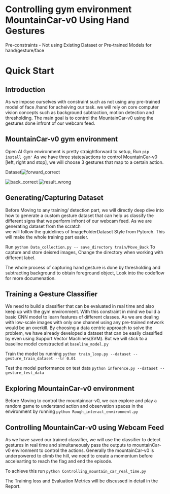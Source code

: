 # Controlling gym environment MountainCar-v0 Using Hand Gestures

Pre-constraints - Not using Existing Dataset or Pre-trained Models for hand/gesture/face

# Quick Start

## Introduction

As we impose ourselves with constraint such as not using any pre-trained model of face /hand for acheiving our task.
we will rely on core computer vision concepts such as background subtraction, motion detection and thresholding.
The main goal is to control the MountainCar-v0 using the gestures done infront of our webcam feed.

## MountainCar-v0 gym  environment

Open AI Gym environment is pretty straightforward to setup, Run `pip install gym'` 
As we have three states/actions to control MountainCar-v0 [left, right and stop], we will choose 3 gestures that map to a certain action.

Dataset![forward_correct](https://user-images.githubusercontent.com/67980173/190501977-4e5f7e18-b6ab-4cea-a3a7-ce56510f365d.png)

![back_correct](https://user-images.githubusercontent.com/67980173/190501903-26dec0bf-38d2-4646-8cb6-8dd8715b52e1.png)  ![result_wrong](https://user-images.githubusercontent.com/67980173/190502009-1a52d2fe-a114-4da9-b0b9-19756c146bac.png)



  
## Generating/Capturing Dataset
Before Moving to any training/ detection part, we will directly deep dive into how to generate a custom gesture dataset 
that can help us classify the different signs that we perform infront of our webcam feed. As we are generating dataset from the scratch  
we will follow the guidelines of ImageFolderDataset Style from Pytorch. This will make the whole training part easier.

Run `python Data_collection.py -- save_directory train/Move_Back` To capture and store deisred images, Change the directory when working with different label.

The whole process of capturing hand gesture is done by thresholding and subtracting background to obtain foreground object, Look into the codeflow for more documenation.


## Training a Gesture Classifier

We need to build a classifier that can be evaluated in real time and also keep up with the gym environment. With this constraint in mind we build a basic 
CNN model to learn features of different classes. As we are dealing with low-scale images with only one channel using any pre-trained network would be an overkill.
By choosing a data centric approach to solve the problem, we have already developed a dataset that can be easily classified by even using Support Vector Machines(SVM).
But we will stick to a baseline model constructed at `baseline_model.py` 

Train the model by running
`python train_loop.py --dataset --gesture_train_dataset --lr 0.01 `

Test the model performance on test data
`python inference.py --dataset --gesture_test_data`  

## Exploring MountainCar-v0 environment

Before Moving to control the mountaincar-v0, we can explore and play a random game to understand action and observation spaces in the environment by running `python Rough_interact_environment.py`


## Controlling MountainCar-v0 using Webcam Feed

As we have saved our trained classifier, we will use the classifier to detect gestures in real time and simultaneously pass the outputs to 
mountainCar-v0 environment to control the actions. Generally the mountainCar-v0 is underpowered to climb the hill, we need to create a momentum before accelearting to reach the flag and end the episode.

To achieve this run `python Controlling_mountain_car_real_time.py`  


The Training loss and Evaluation Metrics will be discussed in detail in the Report.

